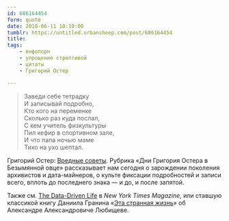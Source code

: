 ```yaml
---
id: 686164454
form: quote
date: 2010-06-11 10:10:00
tumblr: https://untitled.urbansheep.com/post/686164454
title: 
tags:
    - инфопорн
    - упрощение строптивой
    - цитаты
    - Григорий Остер

---
```


<blockquote>
Заведи себе тетрадку<br/>
И записывай подробно,<br/>
Кто кого на переменке<br/>
Сколько раз куда послал,<br/>
С кем учитель физкультуры<br/>
Пил кефир в спортивном зале,<br/>
И что папа ночью маме<br/>
Тихо на ухо шептал.
</blockquote>

<p>Григорий Остер: <a href="http://lib.ru/ANEKDOTY/osterwred.txt">Вредные советы</a>. Рубрика «Дни Григория Остера в Безымянной овце» рассказывает нам сегодня о зарождении поколения архивистов и дата-майнеров, о культе фиксации подробностей и записи всего, вплоть до последнего знака — и до, и после запятой.</p>

<p>Также см. <a href="http://www.nytimes.com/2010/05/02/magazine/02self-measurement-t.html">The Data-Driven Life</a> в <i>New York Times Magazine</i>, или ставшую классикой книгу Даниила Гранина «<a href="http://flibusta.net/b/20473/read">Эта странная жизнь</a>» об Александре Александровиче Любищеве.</p>
